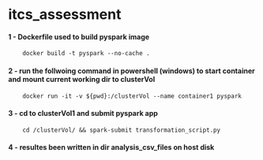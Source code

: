 # itcs_assessment

#### 1 - Dockerfile used to build pyspark image
        docker build -t pyspark --no-cache .

#### 2 - run the follwoing command in powershell (windows) to start container and mount current working dir to clusterVol
        docker run -it -v ${pwd}:/clusterVol --name container1 pyspark

#### 3 - cd to clusterVol1 and submit pyspark app
        cd /clusterVol/ && spark-submit transformation_script.py

#### 4 - resultes been written in dir analysis_csv_files on host disk
